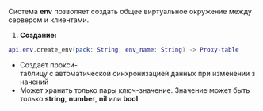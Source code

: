 Система **env** позволяет создать общее виртуальное окружение между сервером и клиентами.

1. **Создание:**
```lua
api.env.create_env(pack: String, env_name: String) -> Proxy-table
```
   - Создает прокси-таблицу с автоматической синхронизацией данных при изменении значений
   - Может хранить только пары ключ-значение. Значение может быть только **string**, **number**, **nil** или **bool**